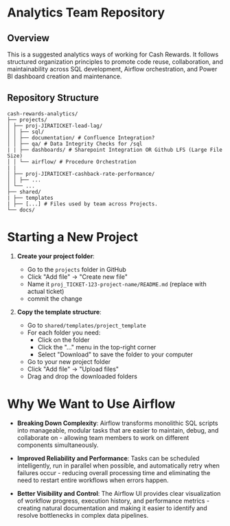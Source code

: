 # Analytics Team Repository

## Overview
This is a suggested analytics ways of working for Cash Rewards. It follows structured organization principles to promote code reuse, collaboration, and maintainability across SQL development, Airflow orchestration, and Power BI dashboard creation and maintenance.

## Repository Structure
```
cash-rewards-analytics/
├── projects/
│ ├── proj-JIRATICKET-lead-lag/
│ │ ├── sql/
│ │ ├── documentation/ # Confluence Integration?
│ │ ├── qa/ # Data Integrity Checks for /sql
| | ├── dashboards/ # Sharepoint Integration OR Github LFS (Large File Size)
│ │ └── airflow/ # Procedure Orchestration
| | 
│ ├── proj-JIRATICKET-cashback-rate-performance/
│ │ ├── ...
│ └── ...
├── shared/
| ├── templates
| ├── [...] # Files used by team across Projects.
└── docs/
```

# Starting a New Project
1. **Create your project folder**:
   - Go to the `projects` folder in GitHub
   - Click "Add file" → "Create new file"
   - Name it `proj_TICKET-123-project-name/README.md` (replace with actual ticket)
   - commit the change

2. **Copy the template structure**:
   - Go to `shared/templates/project_template`
   - For each folder you need:
     - Click on the folder
     - Click the "..." menu in the top-right corner
     - Select "Download" to save the folder to your computer
   - Go to your new project folder
   - Click "Add file" → "Upload files"
   - Drag and drop the downloaded folders

# Why We Want to Use Airflow

* **Breaking Down Complexity**: Airflow transforms monolithic SQL scripts into manageable, modular tasks that are easier to maintain, debug, and collaborate on - allowing team members to work on different components simultaneously.

* **Improved Reliability and Performance**: Tasks can be scheduled intelligently, run in parallel when possible, and automatically retry when failures occur - reducing overall processing time and eliminating the need to restart entire workflows when errors happen.

* **Better Visibility and Control**: The Airflow UI provides clear visualization of workflow progress, execution history, and performance metrics - creating natural documentation and making it easier to identify and resolve bottlenecks in complex data pipelines.

